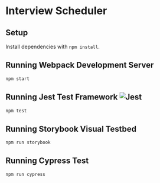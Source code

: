 # Interview Scheduler

## Setup

Install dependencies with `npm install`.

## Running Webpack Development Server

```sh
npm start
```

## Running Jest Test Framework ![Jest](https://img.shields.io/badge/-jest-%23C21325?style=for-the-badge&logo=jest&logoColor=white)

```sh
npm test
```

## Running Storybook Visual Testbed

```sh
npm run storybook
```

## Running Cypress Test

```sh
npm run cypress
```
